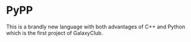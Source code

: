 # PyPP
This is a brandly new language with both advantages of C++ and Python which is the first project of GalaxyClub. 
